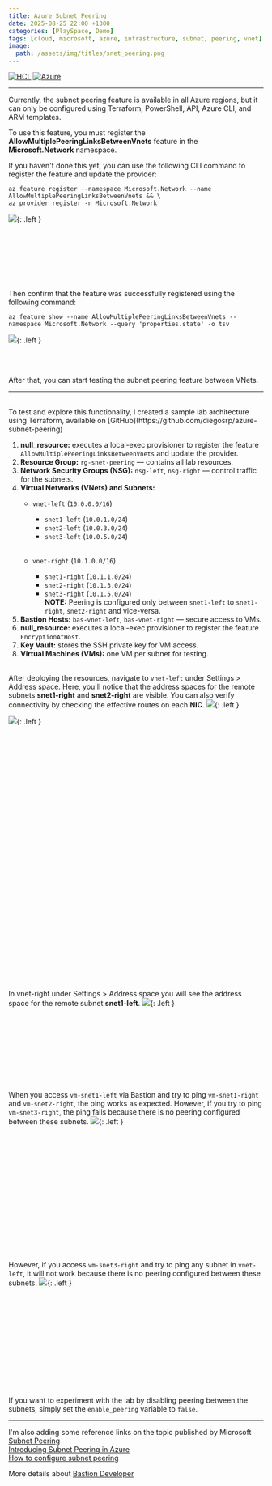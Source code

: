 ```yaml
---
title: Azure Subnet Peering
date: 2025-08-25 22:00 +1300
categories: [PlaySpace, Demo]
tags: [cloud, microsoft, azure, infrastructure, subnet, peering, vnet]
image:
  path: /assets/img/titles/snet_peering.png
---
```


[![HCL](https://img.shields.io/badge/language-HCL-blueviolet)](https://www.terraform.io/)
[![Azure](https://img.shields.io/badge/provider-Azure-blue)](https://registry.terraform.io/providers/hashicorp/azurerm/latest)

---

Currently, the subnet peering feature is available in all Azure regions, but it can only be configured using Terraform, PowerShell, API, Azure CLI, and ARM templates.

To use this feature, you must register the **AllowMultiplePeeringLinksBetweenVnets** feature in the **Microsoft.Network** namespace.

If you haven't done this yet, you can use the following CLI command to register the feature and update the provider:
```
az feature register --namespace Microsoft.Network --name AllowMultiplePeeringLinksBetweenVnets && \
az provider register -n Microsoft.Network
```
![](/assets/img/posts/snet_peering_register.png){: .left }

<br><br><br><br><br><br>


Then confirm that the feature was successfully registered using the following command:
```
az feature show --name AllowMultiplePeeringLinksBetweenVnets --namespace Microsoft.Network --query 'properties.state' -o tsv
```
![](/assets/img/posts/snet_peering_validate.png){: .left }

<br><br>

After that, you can start testing the subnet peering feature between VNets.

---
<br>
To test and explore this functionality, I created a sample lab architecture using Terraform, available on [GitHub](https://github.com/diegosrp/azure-subnet-peering)

1. **null_resource:** executes a local-exec provisioner to register the feature `AllowMultiplePeeringLinksBetweenVnets` and update the provider.
2. **Resource Group:** `rg-snet-peering` — contains all lab resources.
3. **Network Security Groups (NSG):** `nsg-left`, `nsg-right` — control traffic for the subnets.
4. **Virtual Networks (VNets) and Subnets:**
   - `vnet-left` (`10.0.0.0/16`)
     - `snet1-left` (`10.0.1.0/24`)
     - `snet2-left` (`10.0.3.0/24`)
     - `snet3-left` (`10.0.5.0/24`) <br><br>

   - `vnet-right` (`10.1.0.0/16`)
     - `snet1-right` (`10.1.1.0/24`)
     - `snet2-right` (`10.1.3.0/24`)
     - `snet3-right` (`10.1.5.0/24`) <br>
     **NOTE:** Peering is configured only between `snet1-left` to `snet1-right`, `snet2-right` and vice-versa.
5. **Bastion Hosts:** `bas-vnet-left`, `bas-vnet-right` — secure access to VMs.
6. **null_resource:** executes a local-exec provisioner to register the feature `EncryptionAtHost`.
7. **Key Vault:** stores the SSH private key for VM access.
8. **Virtual Machines (VMs):** one VM per subnet for testing. <br><br>

After deploying the resources, navigate to `vnet-left` under Settings > Address space. Here, you'll notice that the address spaces for the remote subnets **snet1-right** and **snet2-right** are visible. You can also verify connectivity by checking the effective routes on each **NIC**.
![](/assets/img/posts/snet_peering_vnet_left_addressspace.png){: .left }

![](/assets/img/posts/snet_peering_vm_snet1_left_nic.png){: .left } 


<br><br><br><br><br><br><br><br><br><br><br><br><br><br><br><br><br><br><br><br><br><br><br><br><br><br><br><br><br>

In vnet-right under Settings > Address space you will see the address space for the remote subnet **snet1-left**.
![](/assets/img/posts/snet_peering_vnet_right_addressspace.png){: .left }

<br><br><br><br><br><br><br><br>

When you access `vm-snet1-left` via Bastion and try to ping `vm-snet1-right` and `vm-snet2-right`, the ping works as expected. However, if you try to ping `vm-snet3-right`, the ping fails because there is no peering configured between these subnets.
![](/assets/img/posts/snet_peering_vm_snet1_left_ping.png){: .left }

<br><br><br><br><br><br><br><br><br><br><br><br><br><br>

However, if you access `vm-snet3-right` and try to ping any subnet in `vnet-left`, it will not work because there is no peering configured between these subnets.
![](/assets/img/posts/snet_peering_vm_snet3_right_ping.png){: .left }


<br><br><br><br><br><br><br><br><br><br><br>

If you want to experiment with the lab by disabling peering between the subnets, simply set the `enable_peering` variable to `false`.


---

I'm also adding some reference links on the topic published by Microsoft <br>
[Subnet Peering](https://techcommunity.microsoft.com/blog/azurenetworkingblog/subnet-peering/4397640) <br>
[Introducing Subnet Peering in Azure](https://techcommunity.microsoft.com/blog/azurenetworkingblog/introducing-subnet-peering-in-azure/4383841) <br>
[How to configure subnet peering](https://learn.microsoft.com/en-us/azure/virtual-network/how-to-configure-subnet-peering#subnet-peering-checks-and-limitations) <br>

More details about [Bastion Developer](https://learn.microsoft.com/en-us/azure/bastion/quickstart-developer)







